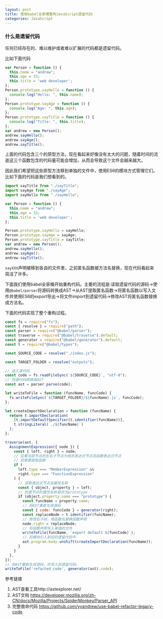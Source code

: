 ```yaml
---
layout: post
title: 使用babel全家桶重构JavaScript遗留代码
categories: JavaScript
---
```

### 什么是遗留代码

任何已经存在的、难以维护或者难以扩展的代码都是遗留代码。

比如下面代码

```javascript 
var Person = function () {
  this.name = "andrew";
  this.age = 33;
  this.title = 'web developer';
};
Person.prototype.sayHello = function () {
  console.log("Hello: ", this.name);
};
Person.prototype.sayAge = function () {
  console.log("Age: ", this.age);
};
Person.prototype.sayTitle = function () {
  console.log("Title: ", this.title);
};
var andrew = new Person();
andrew.sayHello();
andrew.sayAge();
andrew.sayTitle();
```

上面的代码包含三个的原型方法，现在看起来好像没有太大的问题，随着时间的流逝这三个函数包含的代码量可能会增加，从而会导致这个文件会越来越大。

因此我们希望把这些原型方法移到单独的文件中，使用ES6的模块方式管理它们。比如下面的代码是我们想看到的。

```javascript 
import sayTitle from "./sayTitle";
import sayAge from "./sayAge";
import sayHello from "./sayHello";

var Person = function () {
  this.name = "andrew";
  this.age = 33;
  this.title = 'web developer';
};

Person.prototype.sayHello = sayHello;
Person.prototype.sayAge = sayAge;
Person.prototype.sayTitle = sayTitle;
var andrew = new Person();
andrew.sayHello();
andrew.sayAge();
andrew.sayTitle();
```

`sayXXX`声明被移到各自的文件里，之前匿名函数被方法名替换，现在代码看起来简洁了许多。

下面我们使用babel全家桶开始重构代码。主要的流程是:读取遗留代码的源码->使用`@babel/parser`将源码转换成AST->从AST提取匿名函数->将匿名函数以写入文件并使用ES6的export导出->将文件import到遗留代码->修改AST将匿名函数替换成方法名。

下面的代码实现了整个重构过程。

```javascript
const fs = require("fs");
const { resolve } = require("path");
const parser = require("@babel/parser");
const traverse = require("@babel/traverse").default;
const generator = require("@babel/generator").default;
const t = require("@babel/types");

const SOURCE_CODE = resolve("./index.js");

const TARGET_FOLDER = resolve("outputs");

// 读入源代码
const code = fs.readFileSync(`${SOURCE_CODE}`, "utf-8");
// 将源代码转换成AST
const ast = parser.parse(code);

let writeToFile = function (funcName, funcCode) {
  fs.writeFileSync(`${TARGET_FOLDER}/${funcName}.js`, funcCode);
};

let createImportDeclaration = function (funcName) {
  return t.importDeclaration(
    [t.importDefaultSpecifier(t.identifier(funcName))],
    t.stringLiteral(`./${funcName}`)
  );
};

traverse(ast, {
  AssignmentExpression({ node }) {
    const { left, right } = node;
    // 如果当前节点的左右子节点为成员表达式节点及函数表达式节点
    // 则需要提取函数
    if (
      left.type === "MemberExpression" &&
      right.type === "FunctionExpression"
    ) {
      // 获取表达式节点及属性名称
      const { object, property } = left;
      // 检查节点的属性名称是否为prototype
      if (object.property.name === "prototype") {
        const funcName = property.name;
        // 将AST重新生成源码
        const { code: funcCode } = generator(right);
        const replaceNode = t.identifier(funcName);
        // 修改右子树，用函数名替换函数声明
        node.right = replaceNode;
        // 将函数声明写入单独的文件
        writeToFile(funcName, `export default ${funcCode}`);
        // 将模块引入到旧的遗留代码中
        ast.program.body.unshift(createImportDeclaration(funcName));
      }
    }
  },
});
// 将AST重新生成源码，并写入到遗留代码。
writeToFile('refacted_code', generator(ast).code);
```

参考链接

1. AST查看工具http://astexplorer.net/
2. AST文档 https://developer.mozilla.org/zh-CN/docs/Mozilla/Projects/SpiderMonkey/Parser_API
3. 完整救命代码 https://github.com/yyandrew/use-babel-refactor-legacy-code